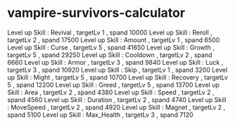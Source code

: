 # vampire-survivors-calculator

Level up Skill : Revival , targetLv 1 , spand 10000
Level up Skill : Reroll , targetLv 2 , spand 17500
Level up Skill : Amount , targetLv 1 , spand 6500
Level up Skill : Curse , targetLv 5 , spand 41650
Level up Skill : Growth , targetLv 5 , spand 29250
Level up Skill : Cooldown , targetLv 2 , spand 6660
Level up Skill : Armor , targetLv 3 , spand 9840
Level up Skill : Luck , targetLv 3 , spand 10920
Level up Skill : Skip , targetLv 1 , spand 3200
Level up Skill : Might , targetLv 5 , spand 10700
Level up Skill : Recovery , targetLv 5 , spand 12200
Level up Skill : Greed , targetLv 5 , spand 13700
Level up Skill : Area , targetLv 2 , spand 4380
Level up Skill : Speed , targetLv 2 , spand 4560
Level up Skill : Duration , targetLv 2 , spand 4740
Level up Skill : MoveSpeed , targetLv 2 , spand 4920
Level up Skill : Magnet , targetLv 2 , spand 5100
Level up Skill : Max_Health , targetLv 3 , spand 7120
